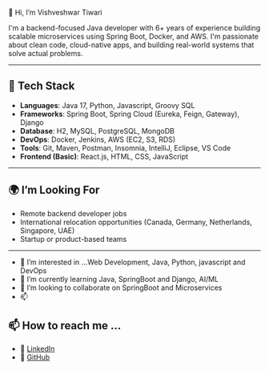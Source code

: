 👋 Hi, I’m Vishveshwar Tiwari
<!---
VishveshwarTiwari/VishveshwarTiwari is a ✨ special ✨ repository because its `README.md` (this file) appears on your GitHub profile.
You can click the Preview link to take a look at your changes.
--->


I'm a backend-focused Java developer with 6+ years of experience building scalable microservices using Spring Boot, Docker, and AWS. I'm passionate about clean code, cloud-native apps, and building real-world systems that solve actual problems.

---

## 💼 Tech Stack

- **Languages**: Java 17, Python, Javascript, Groovy SQL
- **Frameworks**: Spring Boot, Spring Cloud (Eureka, Feign, Gateway), Django
- **Database**: H2, MySQL, PostgreSQL, MongoDB
- **DevOps**: Docker, Jenkins, AWS (EC2, S3, RDS)
- **Tools**: Git, Maven, Postman, Insomnia, IntelliJ, Eclipse, VS Code
- **Frontend (Basic)**: React.js, HTML, CSS, JavaScript

---


## 🌍 I’m Looking For

- Remote backend developer jobs
- International relocation opportunities (Canada, Germany, Netherlands, Singapore, UAE)
- Startup or product-based teams

---

- 👀 I’m interested in ...Web Development, Java, Python, javascript and DevOps
- 🌱 I’m currently learning Java, SpringBoot and Django, AI/ML
- 💞️ I’m looking to collaborate on SpringBoot and Microservices
- 📫 


## 📫 How to reach me ...

- 💼 [LinkedIn](https://www.linkedin.com/in/vishveshwar-tiwari-873645140/)
- 🐙 [GitHub](https://github.com/VishveshwarTiwari)
